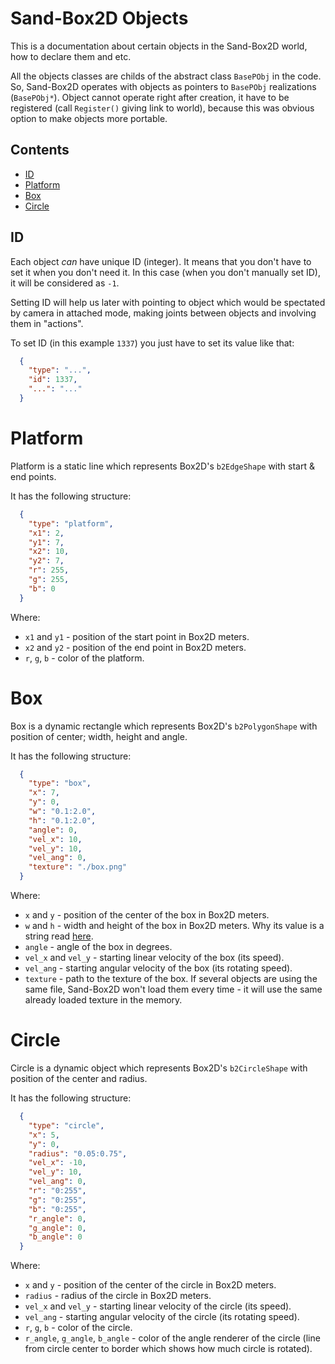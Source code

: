 # Sand-Box2D Objects
This is a documentation about certain objects in the Sand-Box2D world, how to declare them and etc.

All the objects classes are childs of the abstract class `BasePObj` in the code.
So, Sand-Box2D operates with objects as pointers to `BasePObj` realizations (`BasePObj*`).
Object cannot operate right after creation, it have to be registered (call `Register()` giving link to world),
because this was obvious option to make objects more portable.

## Contents
- [ID](#id)
- [Platform](#platform)
- [Box](#box)
- [Circle](#circle)

## ID
Each object _can_ have unique ID (integer). It means that you don't have to set it when you don't need it.
In this case (when you don't manually set ID), it will be considered as `-1`.

Setting ID will help us later with pointing to object which would be spectated by camera in attached mode, 
making joints between objects and involving them in "actions".

To set ID (in this example `1337`) you just have to set its value like that:
```json
  {
    "type": "...",
    "id": 1337,
    "...": "..."
  }
```

# Platform
Platform is a static line which represents Box2D's `b2EdgeShape` with start & end points.

It has the following structure:
```json
  {
    "type": "platform",
    "x1": 2,
    "y1": 7,
    "x2": 10,
    "y2": 7,
    "r": 255,
    "g": 255,
    "b": 0
  }
```
Where:
- `x1` and `y1` - position of the start point in Box2D meters.
- `x2` and `y2` - position of the end point in Box2D meters.
- `r`, `g`, `b` - color of the platform.

# Box
Box is a dynamic rectangle which represents Box2D's `b2PolygonShape` with position of center; width, height and angle.

It has the following structure:
```json
  {
    "type": "box",
    "x": 7,
    "y": 0,
    "w": "0.1:2.0",
    "h": "0.1:2.0",
    "angle": 0,
    "vel_x": 10,
    "vel_y": 10,
    "vel_ang": 0,
    "texture": "./box.png"
  }
```
Where:
- `x` and `y` - position of the center of the box in Box2D meters.
- `w` and `h` - width and height of the box in Box2D meters.
Why its value is a string read [here](./README-level-file.md#numbers-input).
- `angle` - angle of the box in degrees.
- `vel_x` and `vel_y` - starting linear velocity of the box (its speed).
- `vel_ang` - starting angular velocity of the box (its rotating speed).
- `texture` - path to the texture of the box. 
If several objects are using the same file, Sand-Box2D won't load them every time - 
it will use the same already loaded texture in the memory.

# Circle
Circle is a dynamic object which represents Box2D's `b2CircleShape` with position of the center and radius.

It has the following structure:
```json
  {
    "type": "circle",
    "x": 5,
    "y": 0,
    "radius": "0.05:0.75",
    "vel_x": -10,
    "vel_y": 10,
    "vel_ang": 0,
    "r": "0:255",
    "g": "0:255",
    "b": "0:255",
    "r_angle": 0,
    "g_angle": 0,
    "b_angle": 0
  }
```
Where:
- `x` and `y` - position of the center of the circle in Box2D meters.
- `radius` - radius of the circle in Box2D meters.
- `vel_x` and `vel_y` - starting linear velocity of the circle (its speed).
- `vel_ang` - starting angular velocity of the circle (its rotating speed).
- `r`, `g`, `b` - color of the circle.
- `r_angle`, `g_angle`, `b_angle` - color of the angle renderer of the circle
(line from circle center to border which shows how much circle is rotated).
